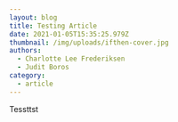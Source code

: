 ```yaml
---
layout: blog
title: Testing Article
date: 2021-01-05T15:35:25.979Z
thumbnail: /img/uploads/ifthen-cover.jpg
authors:
  - Charlotte Lee Frederiksen
  - Judit Boros
category:
  - article
---
```

Tessttst